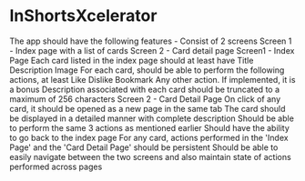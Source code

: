 # InShortsXcelerator
The app should have the following features -  Consist of 2 screens Screen 1 - Index page with a list of cards Screen 2 - Card detail page Screen1 - Index Page  Each card listed in the index page should at least have Title Description Image For each card, should be able to perform the following actions, at least Like Dislike Bookmark Any other action. If implemented, it is a bonus Description associated with each card should be truncated to a maximum of 256 characters Screen 2 - Card Detail Page  On click of any card, it should be opened as a new page in the same tab The card should be displayed in a detailed manner with complete description Should be able to perform the same 3 actions as mentioned earlier Should have the ability to go back to the index page For any card, actions performed in the 'Index Page' and the 'Card Detail Page' should be persistent Should be able to easily navigate between the two screens and also maintain state of actions performed across pages
